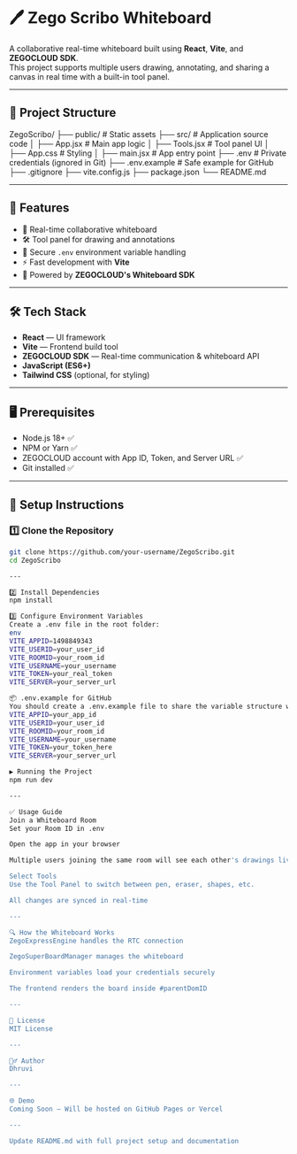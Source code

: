 # 🖊️ Zego Scribo Whiteboard

A collaborative real-time whiteboard built using **React**, **Vite**, and **ZEGOCLOUD SDK**.  
This project supports multiple users drawing, annotating, and sharing a canvas in real time with a built-in tool panel.

---

## 📁 Project Structure
ZegoScribo/
├── public/ # Static assets
├── src/ # Application source code
│ ├── App.jsx # Main app logic
│ ├── Tools.jsx # Tool panel UI
│ ├── App.css # Styling
│ ├── main.jsx # App entry point
├── .env # Private credentials (ignored in Git)
├── .env.example # Safe example for GitHub
├── .gitignore
├── vite.config.js
├── package.json
└── README.md

---

## 🚀 Features
- 🎨 Real-time collaborative whiteboard
- 🛠 Tool panel for drawing and annotations
- 🔑 Secure `.env` environment variable handling
- ⚡ Fast development with **Vite**
- 📡 Powered by **ZEGOCLOUD's Whiteboard SDK**

---

## 🛠️ Tech Stack
- **React** — UI framework
- **Vite** — Frontend build tool
- **ZEGOCLOUD SDK** — Real-time communication & whiteboard API
- **JavaScript (ES6+)**
- **Tailwind CSS** (optional, for styling)

---

## 🖥️ Prerequisites
- Node.js 18+ ✅
- NPM or Yarn ✅
- ZEGOCLOUD account with App ID, Token, and Server URL ✅
- Git installed ✅

---

## 🧾 Setup Instructions

### 1️⃣ Clone the Repository
```bash
git clone https://github.com/your-username/ZegoScribo.git
cd ZegoScribo

---

2️⃣ Install Dependencies
npm install

3️⃣ Configure Environment Variables
Create a .env file in the root folder:
env
VITE_APPID=1498849343
VITE_USERID=your_user_id
VITE_ROOMID=your_room_id
VITE_USERNAME=your_username
VITE_TOKEN=your_real_token
VITE_SERVER=your_server_url

📦 .env.example for GitHub
You should create a .env.example file to share the variable structure without sensitive values:
VITE_APPID=your_app_id
VITE_USERID=your_user_id
VITE_ROOMID=your_room_id
VITE_USERNAME=your_username
VITE_TOKEN=your_token_here
VITE_SERVER=your_server_url

▶️ Running the Project
npm run dev

---

✅ Usage Guide
Join a Whiteboard Room
Set your Room ID in .env

Open the app in your browser

Multiple users joining the same room will see each other's drawings live

Select Tools
Use the Tool Panel to switch between pen, eraser, shapes, etc.

All changes are synced in real-time

---

🔍 How the Whiteboard Works
ZegoExpressEngine handles the RTC connection

ZegoSuperBoardManager manages the whiteboard

Environment variables load your credentials securely

The frontend renders the board inside #parentDomID

---

📜 License
MIT License

---

🙋‍♂️ Author
Dhruvi

---

🌐 Demo
Coming Soon — Will be hosted on GitHub Pages or Vercel

---

Update README.md with full project setup and documentation
